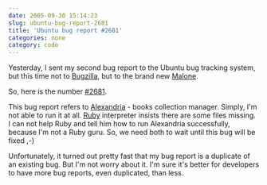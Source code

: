 ```yaml
---
date: 2005-09-30 15:14:23
slug: ubuntu-bug-report-2681
title: 'Ubuntu bug report #2681'
categories: none
category: code
---
```


Yesterday, I  sent my second bug report to the Ubuntu bug tracking system, 
but this time not to [Bugzilla](http://bugzilla.ubuntu.com),
but to the brand new [Malone](https://launchpad.net/products/malone).

So, here is the number [#2681](https://launchpad.net/distros/ubuntu/+sources/alexandria/+bug/2681).

This bug report refers to [Alexandria](http://alexandria.rubyforge.org) - books collection manager. 
Simply, I'm not able to run it at all. [Ruby](http://www.ruby-lang.org/) interpreter 
insists there are some files missing. I can not help Ruby and tell him how to run Alexandria 
successfully, because I'm not a Ruby guru. So, we need both to wait until this bug will be fixed ,-)

Unfortunately, it turned out pretty fast that my bug report is a duplicate of an existing bug. 
But I'm not worry about it. I'm sure it's better for developers to have more bug reports, even duplicated, than less.
